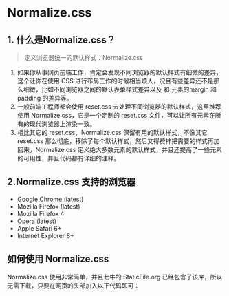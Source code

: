 # Normalize.css
## 1. 什么是Normalize.css？
>定义浏览器统一的默认样式：Normalize.css
1. 如果你从事网页前端工作，肯定会发现不同浏览器的默认样式有细微的差异，这个让你在使用 CSS 进行布局工作的时候相当烦人，况且有些差异还不是那么细微，比如不同浏览器之间的默认表单样式差异以及 <html> 和 <body> 元素的margin 和 padding 的差异等。  
2. 一般前端工程师都会使用 reset.css 去处理不同浏览器的默认样式，这里推荐使用 Normalize.css，它是一个定制的 reset.css 文件，可以让所有元素在所有的现代浏览器上渲染一致。
3. 相比其它的 reset.css，Normalize.css 保留有用的默认样式，不像其它 reset.css 那么彻底，移除了每个默认样式，然后又得费神把需要的样式再加回来。Normalize.css 定义绝大多数元素的默认样式，并且还提高了一些元素的可用性，并且代码都有详细的注释。

## 2.Normalize.css 支持的浏览器
* Google Chrome (latest)
* Mozilla Firefox (latest)
* Mozilla Firefox 4
* Opera (latest)
* Apple Safari 6+
* Internet Explorer 8+
## 如何使用 Normalize.css
Normalize.css 使用非常简单，并且七牛的 StaticFile.org 已经包含了该库，所以无需下载，只要在网页的头部加入以下代码即可：  

<link rel="stylesheet" href="http://cdn.staticfile.org/normalize/3.0.1/normalize.min.css" t
